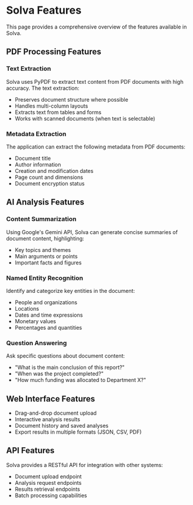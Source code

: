 # Solva Features

This page provides a comprehensive overview of the features available in Solva.

## PDF Processing Features

### Text Extraction

Solva uses PyPDF to extract text content from PDF documents with high accuracy. The text extraction:

- Preserves document structure where possible
- Handles multi-column layouts
- Extracts text from tables and forms
- Works with scanned documents (when text is selectable)

### Metadata Extraction

The application can extract the following metadata from PDF documents:

- Document title
- Author information
- Creation and modification dates
- Page count and dimensions
- Document encryption status

## AI Analysis Features

### Content Summarization

Using Google's Gemini API, Solva can generate concise summaries of document content, highlighting:

- Key topics and themes
- Main arguments or points
- Important facts and figures

### Named Entity Recognition

Identify and categorize key entities in the document:

- People and organizations
- Locations
- Dates and time expressions
- Monetary values
- Percentages and quantities

### Question Answering

Ask specific questions about document content:

- "What is the main conclusion of this report?"
- "When was the project completed?"
- "How much funding was allocated to Department X?"

## Web Interface Features

- Drag-and-drop document upload
- Interactive analysis results
- Document history and saved analyses
- Export results in multiple formats (JSON, CSV, PDF)

## API Features

Solva provides a RESTful API for integration with other systems:

- Document upload endpoint
- Analysis request endpoints
- Results retrieval endpoints
- Batch processing capabilities